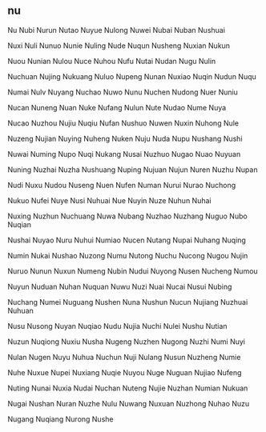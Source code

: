 nu
---

Nu Nubi Nurun Nutao Nuyue Nulong Nuwei Nubai Nuban Nushuai

Nuxi Nuli Nunuo Nunie Nuling Nude Nuqun Nusheng Nuxian Nukun

Nuou Nunian Nulou Nuce Nuhou Nufu Nutai Nudan Nugu Nulin

Nuchuan Nujing Nukuang Nuluo Nupeng Nunan Nuxiao Nuqin Nudun Nuqu

Numai Nulv Nuyang Nuchao Nuwo Nunu Nuchen Nudong Nuer Nuniu

Nucan Nuneng Nuan Nuke Nufang Nulun Nute Nudao Nume Nuya

Nucao Nuzhou Nujiu Nuqiu Nufan Nushuo Nuwen Nuxin Nuhong Nule

Nuzeng Nujian Nuying Nuheng Nuken Nuju Nuda Nupu Nushang Nushi

Nuwai Numing Nupo Nuqi Nukang Nusai Nuzhuo Nugao Nuao Nuyuan

Nuning Nuzhai Nuzha Nushuang Nuping Nujuan Nujun Nuren Nuzhu Nupan

Nudi Nuxu Nudou Nuseng Nuen Nufen Numan Nurui Nurao Nuchong

Nukuo Nufei Nuye Nusi Nuhuai Nue Nuyin Nuze Nuhun Nuhai

Nuxing Nuzhun Nuchuang Nuwa Nubang Nuzhao Nuzhang Nuguo Nubo   Nuqian

Nushai Nuyao Nuru Nuhui Numiao Nucen Nutang Nupai Nuhang Nuqing

Numin Nukai Nushao Nuzong Numu Nutong Nuchu Nucong Nugou Nujin

Nuruo Nunun Nuxun Numeng Nubin Nudui Nuyong Nusen Nucheng Numou

Nuyun Nuduan Nuhan Nuquan Nuwu Nuzi Nuai Nucai Nusui Nubing

Nuchang Numei Nuguang Nushen Nuna Nushun Nucun Nujiang Nuzhuai Nuhuan

Nusu Nusong Nuyan Nuqiao Nudu Nujia Nuchi Nulei Nushu Nutian

Nuzun Nuqiong Nuxiu Nusha Nugeng Nuzhen Nugong Nuzhi Numi Nuyi

Nulan Nugen Nuyu Nuhua Nuchun Nuji Nulang Nusun Nuzheng Numie

Nuhe Nuxue Nupei Nuxiang Nuqie Nuyou Nuge Nuguan Nujiao Nufeng

Nuting Nunai Nuxia Nudai Nuchan Nuteng Nujie Nuzhan Numian Nukuan

Nugai Nushan Nuran Nuzhe Nulu Nuwang Nuxuan Nuzhong Nuhao Nuzu

Nugang Nuqiang Nurong Nushe 